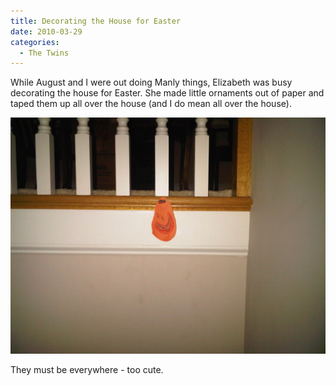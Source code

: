 ```yaml
---
title: Decorating the House for Easter
date: 2010-03-29
categories: 
  - The Twins
---
```


While August and I were out doing Manly things, Elizabeth was busy decorating the house for Easter. She made little ornaments out of paper and taped them up all over the house (and I do mean all over the house).

![](images/Easter_decorations.jpg "Easter Decorations")

They must be everywhere - too cute.
